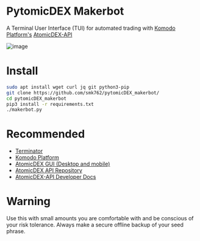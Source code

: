 # PytomicDEX Makerbot

A Terminal User Interface (TUI) for automated trading with [Komodo Platform's](https://komodoplatform.com/) [AtomicDEX-API](https://github.com/KomodoPlatform/atomicDEX-API)

![image](https://user-images.githubusercontent.com/35845239/147042862-e7d14a70-8b3f-45e6-93ff-dd73165ec22a.png)


# Install

```bash
sudo apt install wget curl jq git python3-pip
git clone https://github.com/smk762/pytomicDEX_makerbot/
cd pytomicDEX_makerbot
pip3 install -r requirements.txt
./makerbot.py
```

# Recommended

- [Terminator](https://www.linuxshelltips.com/terminator-terminal-emulator/)
- [Komodo Platform](https://komodoplatform.com/)
- [AtomicDEX GUI (Desktop and mobile)](https://www.atomicdex.io/)
- [AtomicDEX API Repository](https://github.com/KomodoPlatform/atomicDEX-API/)
- [AtomicDEX-API Developer Docs](https://developers.komodoplatform.com/basic-docs/atomicdex/introduction-to-atomicdex.html)

# Warning

Use this with small amounts you are comfortable with and be conscious of your risk tolerance. Always make a secure offline backup of your seed phrase. 
